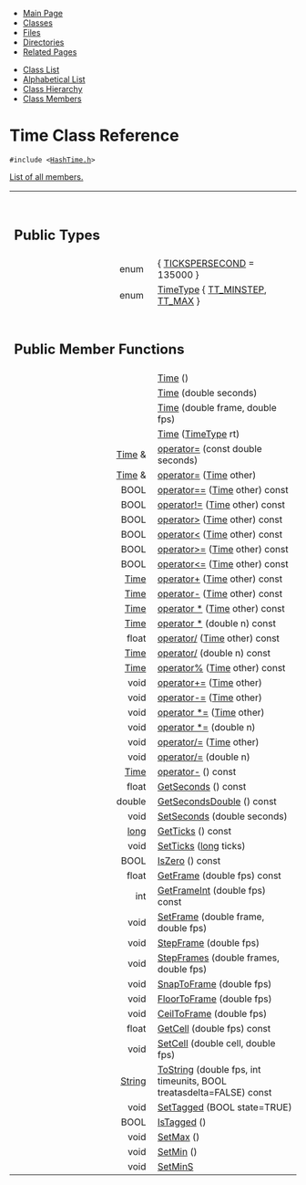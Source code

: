 <div class="tabs">

- [Main Page](index.md)
- <span id="current">[Classes](annotated.md)</span>
- [Files](files.md)
- [Directories](dirs.md)
- [Related Pages](pages.md)

</div>

<div class="tabs">

- [Class List](annotated.md)
- [Alphabetical List](classes.md)
- [Class Hierarchy](hierarchy.md)
- [Class Members](functions.md)

</div>

# Time Class Reference

`#include <`<a href="HashTime_8h-source.md" class="el"><code>HashTime.h</code></a>`>`

[List of all members.](classTime-members.md)

<table data-border="0" data-cellpadding="0" data-cellspacing="0">
<colgroup>
<col style="width: 50%" />
<col style="width: 50%" />
</colgroup>
<tbody>
<tr>
<td></td>
<td></td>
</tr>
<tr>
<td colspan="2"><br />
&#10;<h2 id="public-types">Public Types</h2></td>
</tr>
<tr>
<td class="memItemLeft" style="text-align: right;" data-nowrap="" data-valign="top">enum  </td>
<td class="memItemRight" data-valign="bottom">{ <a href="classTime.md#dca29a1140aadadfd92b34a02fa516ef2a1086d09f51f62408276e7a7de4f5ff" class="el">TICKSPERSECOND</a> = 135000 }</td>
</tr>
<tr>
<td class="memItemLeft" style="text-align: right;" data-nowrap="" data-valign="top">enum  </td>
<td class="memItemRight" data-valign="bottom"><a href="classTime.md#2505397568be968e5f1271c5fd619434" class="el">TimeType</a> { <a href="classTime.md#2505397568be968e5f1271c5fd619434b7ecc6443c36f54c338ce9960ef7ade2" class="el">TT_MINSTEP</a>, <a href="classTime.md#2505397568be968e5f1271c5fd61943482e31bb1470e0115c346a4c9f4e6319b" class="el">TT_MAX</a> }</td>
</tr>
<tr>
<td colspan="2"><br />
&#10;<h2 id="public-member-functions">Public Member Functions</h2></td>
</tr>
<tr>
<td class="memItemLeft" style="text-align: right;" data-nowrap="" data-valign="top"> </td>
<td class="memItemRight" data-valign="bottom"><a href="classTime.md#b65e1d0669dac48ede7c8c63f8ebb951" class="el">Time</a> ()</td>
</tr>
<tr>
<td class="memItemLeft" style="text-align: right;" data-nowrap="" data-valign="top"> </td>
<td class="memItemRight" data-valign="bottom"><a href="classTime.md#cc8a5aa3ec00a7b199472876c35715f3" class="el">Time</a> (double seconds)</td>
</tr>
<tr>
<td class="memItemLeft" style="text-align: right;" data-nowrap="" data-valign="top"> </td>
<td class="memItemRight" data-valign="bottom"><a href="classTime.md#3a6c733e58109486847a38ced1bcb783" class="el">Time</a> (double frame, double fps)</td>
</tr>
<tr>
<td class="memItemLeft" style="text-align: right;" data-nowrap="" data-valign="top"> </td>
<td class="memItemRight" data-valign="bottom"><a href="classTime.md#75df6f5543663ff7cc1809062828f766" class="el">Time</a> (<a href="classTime.md#2505397568be968e5f1271c5fd619434" class="el">TimeType</a> rt)</td>
</tr>
<tr>
<td class="memItemLeft" style="text-align: right;" data-nowrap="" data-valign="top"><a href="classTime.md" class="el">Time</a> &amp; </td>
<td class="memItemRight" data-valign="bottom"><a href="classTime.md#6b32f8e7da27f864958a787531c3ea9c" class="el">operator=</a> (const double seconds)</td>
</tr>
<tr>
<td class="memItemLeft" style="text-align: right;" data-nowrap="" data-valign="top"><a href="classTime.md" class="el">Time</a> &amp; </td>
<td class="memItemRight" data-valign="bottom"><a href="classTime.md#9eee75409005c314bb2f929096931099" class="el">operator=</a> (<a href="classTime.md" class="el">Time</a> other)</td>
</tr>
<tr>
<td class="memItemLeft" style="text-align: right;" data-nowrap="" data-valign="top">BOOL </td>
<td class="memItemRight" data-valign="bottom"><a href="classTime.md#83cfc442ebd8ad9fe605b682e8a1f430" class="el">operator==</a> (<a href="classTime.md" class="el">Time</a> other) const</td>
</tr>
<tr>
<td class="memItemLeft" style="text-align: right;" data-nowrap="" data-valign="top">BOOL </td>
<td class="memItemRight" data-valign="bottom"><a href="classTime.md#513052758de27d4dfa3085bde45d4ade" class="el">operator!=</a> (<a href="classTime.md" class="el">Time</a> other) const</td>
</tr>
<tr>
<td class="memItemLeft" style="text-align: right;" data-nowrap="" data-valign="top">BOOL </td>
<td class="memItemRight" data-valign="bottom"><a href="classTime.md#7a5cacebefc5f2a6a422be229b4a2f59" class="el">operator&gt;</a> (<a href="classTime.md" class="el">Time</a> other) const</td>
</tr>
<tr>
<td class="memItemLeft" style="text-align: right;" data-nowrap="" data-valign="top">BOOL </td>
<td class="memItemRight" data-valign="bottom"><a href="classTime.md#c8e7191feba2a0d4b7ff0bb4fee012de" class="el">operator&lt;</a> (<a href="classTime.md" class="el">Time</a> other) const</td>
</tr>
<tr>
<td class="memItemLeft" style="text-align: right;" data-nowrap="" data-valign="top">BOOL </td>
<td class="memItemRight" data-valign="bottom"><a href="classTime.md#23f94f833f6a9a9e9c8d646431e634b0" class="el">operator&gt;=</a> (<a href="classTime.md" class="el">Time</a> other) const</td>
</tr>
<tr>
<td class="memItemLeft" style="text-align: right;" data-nowrap="" data-valign="top">BOOL </td>
<td class="memItemRight" data-valign="bottom"><a href="classTime.md#53159adfcb58973de9db4e8e694e4d9a" class="el">operator&lt;=</a> (<a href="classTime.md" class="el">Time</a> other) const</td>
</tr>
<tr>
<td class="memItemLeft" style="text-align: right;" data-nowrap="" data-valign="top"><a href="classTime.md" class="el">Time</a> </td>
<td class="memItemRight" data-valign="bottom"><a href="classTime.md#127cab4b7653b4b93193cc6feb4e1a71" class="el">operator+</a> (<a href="classTime.md" class="el">Time</a> other) const</td>
</tr>
<tr>
<td class="memItemLeft" style="text-align: right;" data-nowrap="" data-valign="top"><a href="classTime.md" class="el">Time</a> </td>
<td class="memItemRight" data-valign="bottom"><a href="classTime.md#378b4422c695d02900cff36fcf79b204" class="el">operator-</a> (<a href="classTime.md" class="el">Time</a> other) const</td>
</tr>
<tr>
<td class="memItemLeft" style="text-align: right;" data-nowrap="" data-valign="top"><a href="classTime.md" class="el">Time</a> </td>
<td class="memItemRight" data-valign="bottom"><a href="classTime.md#03b19b4a73af3057e9322488fab0a8dd" class="el">operator *</a> (<a href="classTime.md" class="el">Time</a> other) const</td>
</tr>
<tr>
<td class="memItemLeft" style="text-align: right;" data-nowrap="" data-valign="top"><a href="classTime.md" class="el">Time</a> </td>
<td class="memItemRight" data-valign="bottom"><a href="classTime.md#058aaaeae1cad8f46de639dc325cd1b9" class="el">operator *</a> (double n) const</td>
</tr>
<tr>
<td class="memItemLeft" style="text-align: right;" data-nowrap="" data-valign="top">float </td>
<td class="memItemRight" data-valign="bottom"><a href="classTime.md#99e859c3d1d62421400f853c4c63bd86" class="el">operator/</a> (<a href="classTime.md" class="el">Time</a> other) const</td>
</tr>
<tr>
<td class="memItemLeft" style="text-align: right;" data-nowrap="" data-valign="top"><a href="classTime.md" class="el">Time</a> </td>
<td class="memItemRight" data-valign="bottom"><a href="classTime.md#1eeb042359d7747cb421d66016682d6e" class="el">operator/</a> (double n) const</td>
</tr>
<tr>
<td class="memItemLeft" style="text-align: right;" data-nowrap="" data-valign="top"><a href="classTime.md" class="el">Time</a> </td>
<td class="memItemRight" data-valign="bottom"><a href="classTime.md#7e502b99bdb260181abcb39ad7ed64ba" class="el">operator%</a> (<a href="classTime.md" class="el">Time</a> other) const</td>
</tr>
<tr>
<td class="memItemLeft" style="text-align: right;" data-nowrap="" data-valign="top">void </td>
<td class="memItemRight" data-valign="bottom"><a href="classTime.md#adf3022f34d7cdf519a09db79e8a0da4" class="el">operator+=</a> (<a href="classTime.md" class="el">Time</a> other)</td>
</tr>
<tr>
<td class="memItemLeft" style="text-align: right;" data-nowrap="" data-valign="top">void </td>
<td class="memItemRight" data-valign="bottom"><a href="classTime.md#5380bf75077a6d730608a0ab78311289" class="el">operator-=</a> (<a href="classTime.md" class="el">Time</a> other)</td>
</tr>
<tr>
<td class="memItemLeft" style="text-align: right;" data-nowrap="" data-valign="top">void </td>
<td class="memItemRight" data-valign="bottom"><a href="classTime.md#d1bab5afce41baa1a0d505ff762c5934" class="el">operator *=</a> (<a href="classTime.md" class="el">Time</a> other)</td>
</tr>
<tr>
<td class="memItemLeft" style="text-align: right;" data-nowrap="" data-valign="top">void </td>
<td class="memItemRight" data-valign="bottom"><a href="classTime.md#25b39f0bb14c9878d42f8043573b6be3" class="el">operator *=</a> (double n)</td>
</tr>
<tr>
<td class="memItemLeft" style="text-align: right;" data-nowrap="" data-valign="top">void </td>
<td class="memItemRight" data-valign="bottom"><a href="classTime.md#fcb6ed5a7bbedfcd70b7574ca5c9939a" class="el">operator/=</a> (<a href="classTime.md" class="el">Time</a> other)</td>
</tr>
<tr>
<td class="memItemLeft" style="text-align: right;" data-nowrap="" data-valign="top">void </td>
<td class="memItemRight" data-valign="bottom"><a href="classTime.md#93c269f3dbbc04ad3f0d2478d823c875" class="el">operator/=</a> (double n)</td>
</tr>
<tr>
<td class="memItemLeft" style="text-align: right;" data-nowrap="" data-valign="top"><a href="classTime.md" class="el">Time</a> </td>
<td class="memItemRight" data-valign="bottom"><a href="classTime.md#02e4d75bd33fe10d390cc21af6c60699" class="el">operator-</a> () const</td>
</tr>
<tr>
<td class="memItemLeft" style="text-align: right;" data-nowrap="" data-valign="top">float </td>
<td class="memItemRight" data-valign="bottom"><a href="classTime.md#af68bbc29f8f67689346bf513daeb999" class="el">GetSeconds</a> () const</td>
</tr>
<tr>
<td class="memItemLeft" style="text-align: right;" data-nowrap="" data-valign="top">double </td>
<td class="memItemRight" data-valign="bottom"><a href="classTime.md#6d0dccfd670d8054cab0856767014333" class="el">GetSecondsDouble</a> () const</td>
</tr>
<tr>
<td class="memItemLeft" style="text-align: right;" data-nowrap="" data-valign="top">void </td>
<td class="memItemRight" data-valign="bottom"><a href="classTime.md#7d29718bb8d003466def06e16b081af0" class="el">SetSeconds</a> (double seconds)</td>
</tr>
<tr>
<td class="memItemLeft" style="text-align: right;" data-nowrap="" data-valign="top"><a href="Rave_8h.md#f03dc93db7c58a69ed5c83e1fa49cf0e" class="el">long</a> </td>
<td class="memItemRight" data-valign="bottom"><a href="classTime.md#531091c476e91a36265d9bd259c3707b" class="el">GetTicks</a> () const</td>
</tr>
<tr>
<td class="memItemLeft" style="text-align: right;" data-nowrap="" data-valign="top">void </td>
<td class="memItemRight" data-valign="bottom"><a href="classTime.md#02aba8da6d5320e16fc9e592d88a3c65" class="el">SetTicks</a> (<a href="Rave_8h.md#f03dc93db7c58a69ed5c83e1fa49cf0e" class="el">long</a> ticks)</td>
</tr>
<tr>
<td class="memItemLeft" style="text-align: right;" data-nowrap="" data-valign="top">BOOL </td>
<td class="memItemRight" data-valign="bottom"><a href="classTime.md#027b58e95feed77348d2b6d89eb3d4d9" class="el">IsZero</a> () const</td>
</tr>
<tr>
<td class="memItemLeft" style="text-align: right;" data-nowrap="" data-valign="top">float </td>
<td class="memItemRight" data-valign="bottom"><a href="classTime.md#b06851700fc46fe85eb114efb5bf6910" class="el">GetFrame</a> (double fps) const</td>
</tr>
<tr>
<td class="memItemLeft" style="text-align: right;" data-nowrap="" data-valign="top">int </td>
<td class="memItemRight" data-valign="bottom"><a href="classTime.md#d8f556b71eb244d9f6a52d9ada687156" class="el">GetFrameInt</a> (double fps) const</td>
</tr>
<tr>
<td class="memItemLeft" style="text-align: right;" data-nowrap="" data-valign="top">void </td>
<td class="memItemRight" data-valign="bottom"><a href="classTime.md#20854ae56548bf823cbd741c61071707" class="el">SetFrame</a> (double frame, double fps)</td>
</tr>
<tr>
<td class="memItemLeft" style="text-align: right;" data-nowrap="" data-valign="top">void </td>
<td class="memItemRight" data-valign="bottom"><a href="classTime.md#9d784cccadb0862dbfebd27bcc18c4b1" class="el">StepFrame</a> (double fps)</td>
</tr>
<tr>
<td class="memItemLeft" style="text-align: right;" data-nowrap="" data-valign="top">void </td>
<td class="memItemRight" data-valign="bottom"><a href="classTime.md#5d065533f9ce660c9a2f2b8eb8d939bd" class="el">StepFrames</a> (double frames, double fps)</td>
</tr>
<tr>
<td class="memItemLeft" style="text-align: right;" data-nowrap="" data-valign="top">void </td>
<td class="memItemRight" data-valign="bottom"><a href="classTime.md#d906c6ad1e43ea44d77a066c596e6f91" class="el">SnapToFrame</a> (double fps)</td>
</tr>
<tr>
<td class="memItemLeft" style="text-align: right;" data-nowrap="" data-valign="top">void </td>
<td class="memItemRight" data-valign="bottom"><a href="classTime.md#189d89bad49739996a866265d4a84a06" class="el">FloorToFrame</a> (double fps)</td>
</tr>
<tr>
<td class="memItemLeft" style="text-align: right;" data-nowrap="" data-valign="top">void </td>
<td class="memItemRight" data-valign="bottom"><a href="classTime.md#3e8f798364ac404f56233368db8ec2af" class="el">CeilToFrame</a> (double fps)</td>
</tr>
<tr>
<td class="memItemLeft" style="text-align: right;" data-nowrap="" data-valign="top">float </td>
<td class="memItemRight" data-valign="bottom"><a href="classTime.md#ecd76390872bc74ce3e967f680da7d50" class="el">GetCell</a> (double fps) const</td>
</tr>
<tr>
<td class="memItemLeft" style="text-align: right;" data-nowrap="" data-valign="top">void </td>
<td class="memItemRight" data-valign="bottom"><a href="classTime.md#2b2526295f8bda240ea0b9c463402ed9" class="el">SetCell</a> (double cell, double fps)</td>
</tr>
<tr>
<td class="memItemLeft" style="text-align: right;" data-nowrap="" data-valign="top"><a href="classString.md" class="el">String</a> </td>
<td class="memItemRight" data-valign="bottom"><a href="classTime.md#1661c0040251cbec0d8d24b6d52a315c" class="el">ToString</a> (double fps, int timeunits, BOOL treatasdelta=FALSE) const</td>
</tr>
<tr>
<td class="memItemLeft" style="text-align: right;" data-nowrap="" data-valign="top">void </td>
<td class="memItemRight" data-valign="bottom"><a href="classTime.md#828124976301d3e43c03e41aff79331d" class="el">SetTagged</a> (BOOL state=TRUE)</td>
</tr>
<tr>
<td class="memItemLeft" style="text-align: right;" data-nowrap="" data-valign="top">BOOL </td>
<td class="memItemRight" data-valign="bottom"><a href="classTime.md#51da836da857369c7b1749113ea110ce" class="el">IsTagged</a> ()</td>
</tr>
<tr>
<td class="memItemLeft" style="text-align: right;" data-nowrap="" data-valign="top">void </td>
<td class="memItemRight" data-valign="bottom"><a href="classTime.md#c80501522212e52657cce60620c3b0ac" class="el">SetMax</a> ()</td>
</tr>
<tr>
<td class="memItemLeft" style="text-align: right;" data-nowrap="" data-valign="top">void </td>
<td class="memItemRight" data-valign="bottom"><a href="classTime.md#f3ae7505b95b4f21c7add9ec531543d6" class="el">SetMin</a> ()</td>
</tr>
<tr>
<td class="memItemLeft" style="text-align: right;" data-nowrap="" data-valign="top">void </td>
<td class="memItemRight" data-valign="bottom"><a href="classTime.md#3f8e708f9975407c2c33b78ba4eb531e" class="el">SetMinS